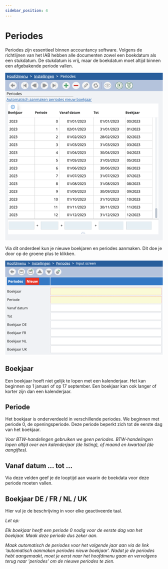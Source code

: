 ```yaml
---
sidebar_position: 4
---
```


# Periodes

Periodes zijn essentieel binnen accountancy software. Volgens de richtlijnen van het IAB hebben alle documenten zowel een boekdatum als een stukdatum. De stukdatum is vrij, maar de boekdatum moet altijd binnen een afgebakende periode vallen.

![alt text](image-13.png)

Via dit onderdeel kun je nieuwe boekjaren en periodes aanmaken. Dit doe je door op de groene plus te klikken. 

![alt text](image-14.png)

## Boekjaar
Een boekjaar hoeft niet gelijk te lopen met een kalenderjaar. Het kan beginnen op 1 januari of op 17 september. Een boekjaar kan ook langer of korter zijn dan een kalenderjaar. 

## Periode
Het boekjaar is onderverdeeld in verschillende periodes. We beginnen met periode 0, de openingsperiode. Deze periode beperkt zich tot de eerste dag van het boekjaar.

*Voor BTW-handelingen gebruiken we geen periodes. BTW-handelingen lopen altijd over een kalenderjaar (de listing), of maand en kwartaal (de aangiftes).*

## Vanaf datum ... tot ...
Via deze velden geef je de looptijd aan waarin de boekdata voor deze periode moeten vallen.

## Boekjaar DE / FR / NL / UK
Hier vul je de beschrijving in voor elke geactiveerde taal.

*Let op:*

*Elk boekjaar heeft een periode 0 nodig voor de eerste dag van het boekjaar. Maak deze periode dus zeker aan.*

*Maak automatisch de periodes voor het volgende jaar aan via de link ‘automatisch aanmaken periodes nieuw boekjaar’. Nadat je de periodes hebt aangemaakt, moet je eerst naar het hoofdmenu gaan en vervolgens terug naar 'periodes' om de nieuwe periodes te zien.*
